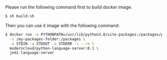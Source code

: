 Please run the following command first to build docker image.
```bash
$ sh build.sh
```

Then you can use it image with the following command:
```bash
$ docker run -e PYTHONPATH=/usr/lib/python3.8/site-packages:/packages/python/lib/python3.8/site-packages \
  -v /my-packages-folder:/packages \
  -a STDIN -a STDOUT -a STDERR -i --rm \
  moderncloud/python-language-server:0.1 \
  jedi-language-server
```
